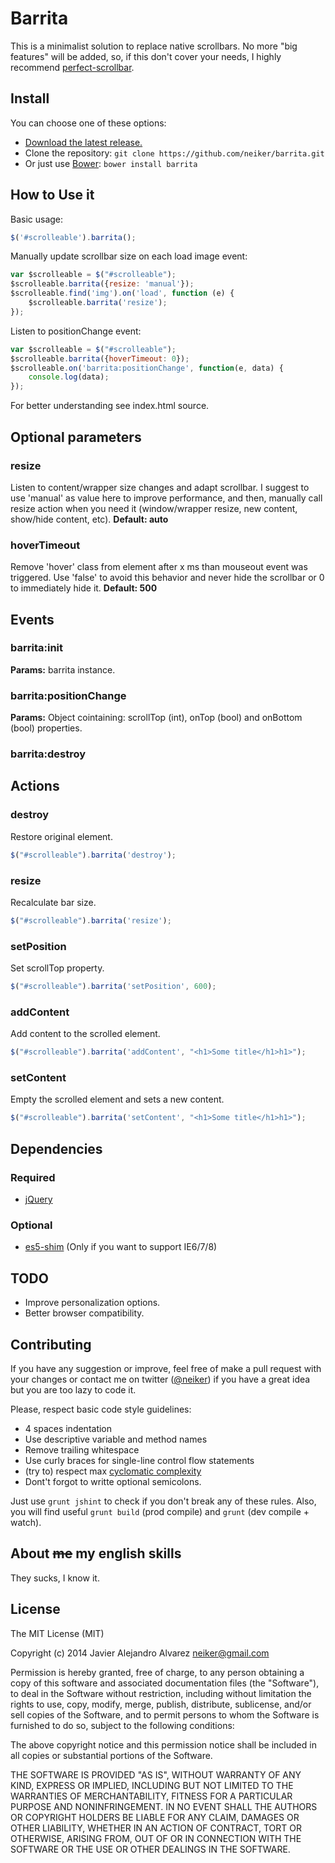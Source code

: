 Barrita
=================

This is a minimalist solution to replace native scrollbars. No more "big features" will be added, so, if this don't cover your needs, I highly recommend [perfect-scrollbar](https://github.com/noraesae/perfect-scrollbar). 

Install
-------

You can choose one of these options:

- [Download the latest release.](https://github.com/neiker/barrita/archive/master.zip)
- Clone the repository: ```git clone https://github.com/neiker/barrita.git ```
- Or just use [Bower](http://bower.io/): ```bower install barrita```


How to Use it
----------

Basic usage:
```javascript
$('#scrolleable').barrita();
```

Manually update scrollbar size on each load image event:
```javascript
var $scrolleable = $("#scrolleable");
$scrolleable.barrita({resize: 'manual'});
$scrolleable.find('img').on('load', function (e) { 
    $scrolleable.barrita('resize');
});
```

Listen to positionChange event:
```javascript
var $scrolleable = $("#scrolleable");
$scrolleable.barrita({hoverTimeout: 0});
$scrolleable.on('barrita:positionChange', function(e, data) {
    console.log(data);
});
```

For better understanding see index.html source.

Optional parameters
-------------------
### resize
Listen to content/wrapper size changes and adapt scrollbar. I suggest to use 'manual' as value here to improve performance, and then, manually call resize action when you need it (window/wrapper resize, new content, show/hide content, etc).
**Default: auto**

### hoverTimeout
Remove 'hover' class from element after x ms than mouseout event was triggered. Use 'false' to avoid this behavior and never hide the scrollbar or 0 to immediately hide it.
**Default: 500**

Events
-------------------
### barrita:init
**Params:** barrita instance.

### barrita:positionChange
**Params:** Object cointaining: scrollTop (int), onTop (bool) and onBottom (bool) properties.

### barrita:destroy


Actions
-------------------
### destroy
Restore original element.
```javascript
$("#scrolleable").barrita('destroy');
```

### resize
Recalculate bar size.
```javascript
$("#scrolleable").barrita('resize');
```

### setPosition
Set scrollTop property.
```javascript
$("#scrolleable").barrita('setPosition', 600);
```

### addContent
Add content to the scrolled element.
```javascript
$("#scrolleable").barrita('addContent', "<h1>Some title</h1>h1>");
```

### setContent
Empty the scrolled element and sets a new content.
```javascript
$("#scrolleable").barrita('setContent', "<h1>Some title</h1>h1>");
```

Dependencies 
----------
### Required
- [jQuery](https://github.com/jquery/jquery)

### Optional
- [es5-shim](https://github.com/es-shims/es5-shim) (Only if you want to support IE6/7/8)

TODO
--------
- Improve personalization options.
- Better browser compatibility.

Contributing
--------
If you have any suggestion or improve, feel free of make a pull request with your changes or contact me on twitter ([@neiker](http://twitter.com/neiker)) if you have a great idea but you are too lazy to code it.

Please, respect basic code style guidelines: 

- 4 spaces indentation
- Use descriptive variable and method names
- Remove trailing whitespace
- Use curly braces for single-line control flow statements
- (try to) respect max [cyclomatic complexity](http://www.elijahmanor.com/control-the-complexity-of-your-javascript-functions-with-jshint/)
- Dont't forgot to writte optional semicolons. 

Just use ```grunt jshint``` to check if you don't break any of these rules. Also, you will find useful ```grunt build``` (prod compile) and ```grunt``` (dev compile + watch).

About <del>me</del> my english skills
--------
They sucks, I know it. 

License
-------

The MIT License (MIT)

Copyright (c) 2014 Javier Alejandro Alvarez <neiker@gmail.com>

Permission is hereby granted, free of charge, to any person obtaining a copy
of this software and associated documentation files (the "Software"), to deal
in the Software without restriction, including without limitation the rights
to use, copy, modify, merge, publish, distribute, sublicense, and/or sell
copies of the Software, and to permit persons to whom the Software is
furnished to do so, subject to the following conditions:

The above copyright notice and this permission notice shall be included in
all copies or substantial portions of the Software.

THE SOFTWARE IS PROVIDED "AS IS", WITHOUT WARRANTY OF ANY KIND, EXPRESS OR
IMPLIED, INCLUDING BUT NOT LIMITED TO THE WARRANTIES OF MERCHANTABILITY,
FITNESS FOR A PARTICULAR PURPOSE AND NONINFRINGEMENT. IN NO EVENT SHALL THE
AUTHORS OR COPYRIGHT HOLDERS BE LIABLE FOR ANY CLAIM, DAMAGES OR OTHER
LIABILITY, WHETHER IN AN ACTION OF CONTRACT, TORT OR OTHERWISE, ARISING FROM,
OUT OF OR IN CONNECTION WITH THE SOFTWARE OR THE USE OR OTHER DEALINGS IN
THE SOFTWARE.